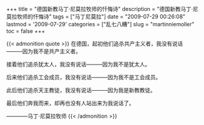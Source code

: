 +++
title = "德国新教马丁·尼莫拉牧师的忏悔诗"
description = "德国新教马丁·尼莫拉牧师的忏悔诗"
tags = ["马丁尼莫拉"]
date = "2009-07-29 00:26:08"
lastmod = '2009-07-29'
categories = ["乱七八糟"]
slug = "martinniemoller"
toc = false
+++

{{< admonition quote >}}
在德国，起初他们追杀共产主义者，我没有说话———因为我不是共产主义者。

接着他们追杀犹太人，我没有说话———因为我不是犹太人。

后来他们追杀工会成员，我没有说话———因为我不是工会成员。

此后他们追杀天主教徒，我没有说话———因为我是新教教徒。

最后他们奔我而来，却再也没有人站出来为我说话了。

————马丁·尼莫拉牧师
{{< /admonition >}}
